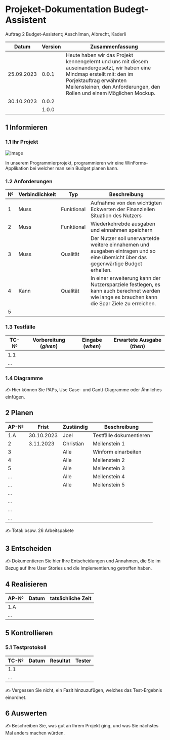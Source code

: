 # Projeket-Dokumentation Budegt-Assistent


Auftrag 2 Budget-Assistent; Aeschliman, Albrecht, Kaderli

| Datum | Version | Zusammenfassung |
| --- | --- | --- |
|25.09.2023   | 0.0.1  | Heute haben wir das Projekt kennengelernt und uns mit diesem auseinandergesetzt, wir haben eine Mindmap erstellt mit: den im Porjektauftrag erwähnten Meilensteinen, den Anforderungen, den Rollen und einem Möglichen Mockup. |
|  30.10.2023   | 0.0.2 |     |
|     | 1.0.0 |     |

## 1 Informieren

### 1.1 Ihr Projekt

![image](https://github.com/Joel-kaderli/Budgetassistent/assets/111046353/5b1f47a0-f2aa-4929-ace5-e5f44b8db76d)

In unserem Programmierprojekt, programmieren wir eine WinForms-Applikation bei welcher man sein Budget planen kann.

### 1.2 Anforderungen

| №   | Verbindlichkeit | Typ | Beschreibung |
| --- | --- | --- | --- |
| 1   |    Muss |   Funktional  | Aufnahme von den wichtigten Eckwerten der Finanziellen Situation des Nutzers  |
| 2   |    Muss | Funktional    | Wiederkehrebde ausgaben und einnahmen speichern    |
| 3   |    Muss |   Qualität  | Der Nutzer soll unerwartetde weitere einnahemen und ausgaben eintragen und so eine übersicht über das gegenwärtige Budget erhalten.   |
|  4  |  Kann   | Qualität |In einer erweiterung kann der Nutzersparziele festlegen, es kann auch berechnet werden wie lange es brauchen kann die Spar Ziele zu erreichen. |
|   5   |      |        |

### 1.3 Testfälle

| TC-№ | Vorbereitung (*given*) | Eingabe (*when*) | Erwartete Ausgabe (*then*) |
| --- | --- | --- | --- |
| 1.1 |     |     |     |
| ... |     |     |     |


### 1.4 Diagramme

✍️ Hier können Sie PAPs, Use Case- und Gantt-Diagramme oder Ähnliches einfügen.

## 2 Planen

| AP-№ | Frist | Zuständig | Beschreibung |
| --- | --- | --- | --- |
| 1.A |  30.10.2023   |   Joel  |  Testfälle dokumentieren |
|2 |   3.11.2023  |   Christian  |  Meilenstein 1   |
| 3 |     |   Alle | Winform einarbeiten    |
| 4 |     |  Alle  |  Meilenstein 2    |
| 5 |     |   Alle |  Meilenstein 3  |
| ... |     |   Alle  |  Meilenstein 4|
| ... |     |   Alle  |  Meilenstein 5   |
| ... |     |     |     |
| ... |     |     |     |
| ... |     |     |     |
| ... |     |     |     |

✍️ Total: bspw. 26 Arbeitspakete


## 3 Entscheiden

✍️ Dokumentieren Sie hier Ihre Entscheidungen und Annahmen, die Sie im Bezug auf Ihre User Stories und die Implementierung getroffen haben.

## 4 Realisieren

| AP-№ | Datum | tatsächliche Zeit |
| --- | --- | --- |
| 1.A |     |     |
| ... |     |     |


## 5 Kontrollieren

### 5.1 Testprotokoll

| TC-№ | Datum | Resultat | Tester |
| --- | --- | --- | --- |
| 1.1 |     |     |     |
| ... |     |     |     |

✍️ Vergessen Sie nicht, ein Fazit hinzuzufügen, welches das Test-Ergebnis einordnet.

## 6 Auswerten

✍️ Beschreiben Sie, was gut an Ihrem Projekt ging, und was Sie nächstes Mal anders machen würden.
